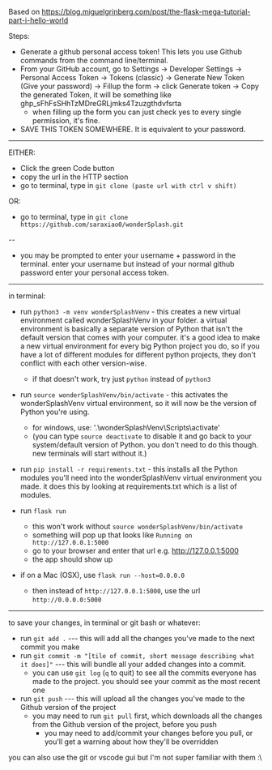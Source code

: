 Based on https://blog.miguelgrinberg.com/post/the-flask-mega-tutorial-part-i-hello-world

Steps:

* Generate a github personal access token! This lets you use Github commands from the command line/terminal.
* From your GitHub account, go to Settings → Developer Settings → Personal Access Token → Tokens (classic) → Generate New Token (Give your password) → Fillup the form → click Generate token → Copy the generated Token, it will be something like ghp_sFhFsSHhTzMDreGRLjmks4Tzuzgthdvfsrta
   * when filling up the form you can just check yes to every single permission, it's fine.
* SAVE THIS TOKEN SOMEWHERE. It is equivalent to your password. 

----

EITHER:

* Click the green Code button
* copy the url in the HTTP section
* go to terminal, type in `git clone (paste url with ctrl v shift)`

OR:

* go to terminal, type in `git clone https://github.com/saraxiao0/wonderSplash.git`

--

* you may be prompted to enter your username + password in the terminal. enter your username but instead of your normal github password enter your personal access token.

----

in terminal:
* run `python3 -m venv wonderSplashVenv` - this creates a new virtual environment called wonderSplashVenv in your folder. a virtual environment is basically a separate version of Python that isn't the default version that comes with your computer. it's a good idea to make a new virtual environment for every big Python project you do, so if you have a lot of different modules for different python projects, they don't conflict with each other version-wise.
    * if that doesn't work, try just `python` instead of `python3`
* run `source wonderSplashVenv/bin/activate` - this activates the wonderSplashVenv virtual environment, so it will now be the version of Python you're using.
    * for windows, use: '.\wonderSplashVenv\Scripts\activate'
    * (you can type `source deactivate` to disable it and go back to your system/default version of Python. you don't need to do this though. new terminals will start without it.)
* run `pip install -r requirements.txt` - this installs all the Python modules you'll need into the wonderSplashVenv virtual environment you made. it does this by looking at requirements.txt which is a list of modules.

* run `flask run`
  * this won't work without `source wonderSplashVenv/bin/activate`
  * something will pop up that looks like `Running on http://127.0.0.1:5000`
  * go to your browser and enter that url e.g. http://127.0.0.1:5000
  * the app should show up
* if on a Mac (OSX), use `flask run --host=0.0.0.0`
  * then instead of `http://127.0.0.1:5000`, use the url `http://0.0.0.0:5000`

----

to save your changes, in terminal or git bash or whatever:

* run `git add .` --- this will add all the changes you've made to the next commit you make
* run `git commit -m "[tile of commit, short message describing what it does]"` --- this will bundle all your added changes into a commit.
  * you can use `git log` (`q` to quit) to see all the commits everyone has made to the project. you should see your commit as the most recent one
* run `git push` --- this will upload all the changes you've made to the Github version of the project
  * you may need to run `git pull` first, which downloads all the changes from the Github version of the project, before you push
    * you may need to add/commit your changes before you pull, or you'll get a warning about how they'll be overridden

you can also use the git or vscode gui but I'm not super familiar with them :\
